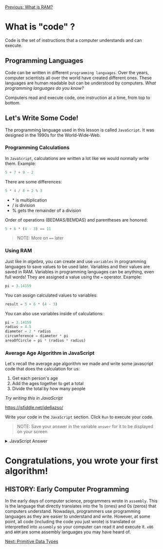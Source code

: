 [Previous: What is RAM?](../Lesson-2-RAM/README.md)

# What is "code" ?

Code is the set of instructions that a computer understands and can execute.

## Programming Languages

Code can be written in different `programming languages`. Over the years, computer scientists all over the world have created different ones. These languages are human readable but can be understood by computers. *What programming languages do you know?*

Computers read and execute code, one instruction at a time, from top to bottom.

## Let's Write Some Code!

The programming language used in this lesson is called `JavaScript`. It was designed in the 1990s for the World-Wide-Web.

### Programming Calculations

In `JavaScript`, calculations are written a lot like we would normally write them. Example:

```javascript
5 + 7 + 9 - 2
```

There are some differences:

```javascript
5 * 4 / 8 + 2 % 3
```

- \* is multiplication
- / is division
- % gets the remainder of a division

Order of operations (BEDMAS/BEMDAS) and parentheses are honored:

```javascript
5 + 6 * (4 - 3) == 11
```

> NOTE: More on `==` later

### Using RAM

Just like in *algebra*, you can create and use `variables` in programming languages to save values to be used later. Variables and their values are saved in RAM. Variables in programming languages can be anything, even full words! They are assigned a value using the `=` operator. Example:

```javascript
pi = 3.14159
```

You can assign calculated values to variables:

```javascript
result = 5 + 6 * (4 - 3)
```

You can also use variables inside of calculations:

```javascript
pi = 3.14159
radius = 4.5
diameter = 2 * radius
circumference = diameter * pi
areaOfCircle = pi * (radius * radius)
```

### Average Age Algorithm in JavaScript

Let's recall the average age algorithm we made and write some javascript code that does the calculation for us:
1. Get each person's age
2. Add the ages together to get a total
3. Divide the total by how many people

*Try writing this in JavaScript*

https://jsfiddle.net/jde6azso/

Write your code in the `JavaScript` section. Click `Run` to execute your code.

> NOTE: Save your answer in the variable `answer` for it to be displayed on your screen

<details>
<summary>JavaScript Answer</summary>

```javascript
theQueensAge = 94
alliesAge = 19
natesAge = 22
elonMusksAge = 49

total = theQueensAge + alliesAge + natesAge + elonMusksAge
average = total / 4
answer = average
```
</details>

# Congratulations, you wrote your first algorithm!

## HISTORY: Early Computer Programming
 In the early days of computer science, programmers wrote in `assembly`. This is the language that directly translates into the 1s (ones) and 0s (zeros) that computers understand. Nowadays, programmers use programming languages as they are easier to understand and write. However, at some point, all code (including the code you just wrote) is translated or interpretted into `assembly` so your computer can read it and execute it. `x86` and `ARM` are some assembly languages you may have heard of.

[Next: Primitive Data Types](../Lesson-4-Primitive-Data-Types/README.md)
